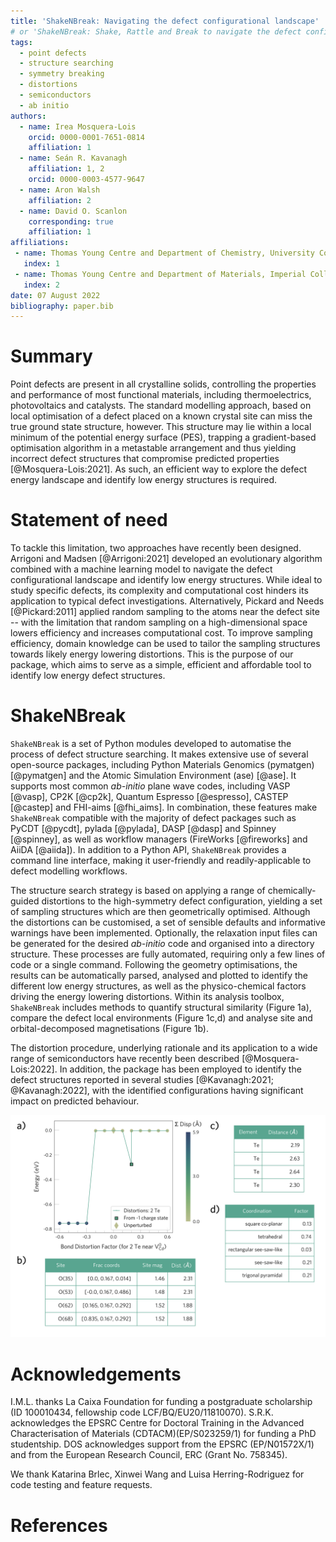 ```yaml
---
title: 'ShakeNBreak: Navigating the defect configurational landscape'
# or 'ShakeNBreak: Shake, Rattle and Break to navigate the defect configurational space'
tags:
  - point defects
  - structure searching
  - symmetry breaking
  - distortions
  - semiconductors
  - ab initio
authors:
  - name: Irea Mosquera-Lois
    orcid: 0000-0001-7651-0814
    affiliation: 1
  - name: Seán R. Kavanagh
    affiliation: 1, 2
    orcid: 0000-0003-4577-9647
  - name: Aron Walsh
    affiliation: 2
  - name: David O. Scanlon
    corresponding: true
    affiliation: 1
affiliations:
 - name: Thomas Young Centre and Department of Chemistry, University College London, 20 Gordon Street, London, WC1H 0AJ, UK
   index: 1
 - name: Thomas Young Centre and Department of Materials, Imperial College London, Exhibition Road, London, SW7 2AZ, UK
   index: 2
date: 07 August 2022
bibliography: paper.bib
---
```


# Summary

Point defects are present in all crystalline solids, controlling the properties and performance
of most functional materials, including thermoelectrics, photovoltaics and catalysts.
The standard modelling approach, based on local optimisation of a defect placed on a known crystal
site can miss the true ground state structure, however.
This structure may lie within a local minimum of the potential energy surface (PES), trapping a gradient-based optimisation algorithm in a metastable arrangement and thus
yielding incorrect defect structures that compromise predicted properties [@Mosquera-Lois:2021]. As such, an efficient way to explore the defect energy landscape and identify low energy structures is required.

# Statement of need

To tackle this limitation, two approaches have recently been designed. Arrigoni and Madsen [@Arrigoni:2021]
developed an evolutionary algorithm combined with a machine learning model to navigate the defect configurational
landscape and identify low energy structures. While ideal to study specific defects, its complexity
and computational cost hinders its application to typical defect investigations.
Alternatively, Pickard and Needs [@Pickard:2011] applied random sampling to the atoms near the defect site --
with the limitation that random sampling on a high-dimensional space lowers efficiency and increases
computational cost. To improve sampling efficiency, domain knowledge can be used to tailor the sampling
structures towards likely energy lowering distortions. This is the purpose of our package, which aims to serve
as a simple, efficient and affordable tool to identify low energy defect structures.

# ShakeNBreak

`ShakeNBreak` is a set of Python modules developed to automatise the process of defect structure searching.
It makes extensive use of several open-source packages, including Python Materials Genomics (pymatgen) [@pymatgen] and the Atomic Simulation Environment (ase) [@ase]. It supports most common *ab-initio* plane wave codes, including VASP [@vasp], CP2K [@cp2k], Quantum Espresso [@espresso], CASTEP [@castep] and FHI-aims [@fhi_aims].
In combination, these features make `ShakeNBreak` compatible with the majority of defect packages such as PyCDT [@pycdt],
pylada [@pylada], DASP [@dasp] and Spinney [@spinney], as well as workflow managers (FireWorks [@fireworks] and AiiDA [@aiida]).
In addition to a Python API, `ShakeNBreak` provides a command line interface, making it user-friendly and readily-applicable to defect modelling workflows.

The structure search strategy is based on applying a range of chemically-guided distortions
to the high-symmetry defect configuration, yielding a set of sampling structures which are then geometrically optimised.
Although the distortions can be customised, a set of sensible defaults and informative warnings have been implemented.
Optionally, the relaxation input files can be generated for the desired *ab-initio* code and
organised into a directory structure. These processes are fully automated, requiring only a few lines of code or a single command.
Following the geometry optimisations, the results can be automatically parsed, analysed
and plotted to identify the different low energy structures, as well as the physico-chemical factors driving the energy lowering distortions.
Within its analysis toolbox, `ShakeNBreak` includes methods to quantify structural similarity (Figure 1a), compare the defect local environments (Figure 1c,d)
and analyse site and orbital-decomposed magnetisations (Figure 1b).

The distortion procedure, underlying rationale and its application to a wide range of semiconductors have recently been described [@Mosquera-Lois:2022]. In addition,
the package has been employed to identify the defect structures reported in several studies [@Kavanagh:2021; @Kavanagh:2022], with the identified configurations having significant impact on predicted behaviour.
<!-- previous studies that employed the package to identify low energy defect structures found them -->
<!-- to significantly impact predicted behaviour [@Kavanagh:2021; @Kavanagh:2022]. -->

![Example analysis: a) plot of final energies versus bond distortion factor, with a colorbar quantifying the structural similarity between configurations b) analysis of site magnetisations, c) distances between the defect and its nearest neighbours and d) resemblance of the defect environment to difference structural motifs. \label{fig1}](figures/Figure_joss.png)

<!-- # Author contributions

I.M.L. and S.R.K. wrote the code. S.R.K. designed the structure search strategy.
All authors decided which features should be available.
The first draft of the manuscript was written by I.M.L. with input from all co-authours. -->

# Acknowledgements

I.M.L. thanks La Caixa Foundation for funding a postgraduate scholarship (ID 100010434, fellowship code
LCF/BQ/EU20/11810070). S.R.K. acknowledges the EPSRC Centre for Doctoral Training in the Advanced
Characterisation of Materials (CDTACM)(EP/S023259/1) for funding a PhD studentship. DOS acknowledges
support from the EPSRC (EP/N01572X/1) and from the European Research Council, ERC (Grant No. 758345).

We thank Katarina Brlec, Xinwei Wang and Luisa Herring-Rodriguez for code testing and feature requests.

# References
